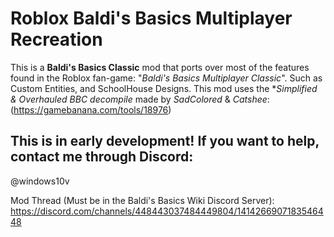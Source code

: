 # Roblox Baldi's Basics Multiplayer Recreation

This is a **Baldi's Basics Classic** mod that ports over most of the features found in the Roblox fan-game: "*Baldi's Basics Multiplayer Classic*". Such as Custom Entities, and SchoolHouse Designs.
This mod uses the **Simplified & Overhauled BBC decompile* made by *SadColored* & *Catshee*: (https://gamebanana.com/tools/18976)
## This is in early development! If you want to help, contact me through Discord:
@windows10v

Mod Thread (Must be in the Baldi's Basics Wiki Discord Server): https://discord.com/channels/448443037484449804/1414266907183546448
